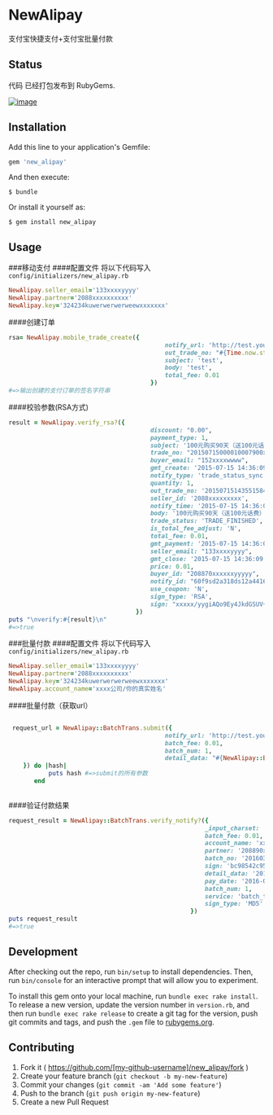 # NewAlipay

支付宝快捷支付+支付宝批量付款

## Status
代码 已经打包发布到 RubyGems.

[![image](https://ruby-china-files.b0.upaiyun.com/photo/5982eaaa64f467d9dbda03ad4f40ea27.png)](https://rubygems.org/gems/new_alipay)


## Installation

Add this line to your application's Gemfile:


```ruby
gem 'new_alipay'
```

And then execute:

    $ bundle

Or install it yourself as:

    $ gem install new_alipay

## Usage

###移动支付
####配置文件
将以下代码写入`config/initializers/new_alipay.rb`
```ruby
NewAlipay.seller_email='133xxxxyyyy'
NewAlipay.partner='2088xxxxxxxxxx'
NewAlipay.key='324234kuwerwerwerweewxxxxxxx'
```
####创建订单
```ruby
rsa= NewAlipay.mobile_trade_create({
                                           notify_url: 'http://test.yourserver.com/',
                                           out_trade_no: "#{Time.now.strftime('%Y%m%d%H%M%S')}_#{Random.rand(1000)}",
                                           subject: 'test',
                                           body: 'test',
                                           total_fee: 0.01
                                       })
#=>输出创建的支付订单的签名字符串
```
####校验参数(RSA方式)
```ruby
result = NewAlipay.verify_rsa?({
                                       discount: "0.00",
                                       payment_type: 1,
                                       subject: '100元购买90天（送100元话费）',
                                       trade_no: "20150715000010007900xxxxxx",
                                       buyer_email: "152xxxxwwww",
                                       gmt_create: '2015-07-15 14:36:09',
                                       notify_type: 'trade_status_sync',
                                       quantity: 1,
                                       out_trade_no: '20150715143551584527',
                                       seller_id: '2088xxxxxxxxx',
                                       notify_time: '2015-07-15 14:36:09',
                                       body: '100元购买90天（送100元话费）',
                                       trade_status: 'TRADE_FINISHED',
                                       is_total_fee_adjust: 'N',
                                       total_fee: 0.01,
                                       gmt_payment: '2015-07-15 14:36:09',
                                       seller_email: "133xxxxyyyy",
                                       gmt_close: '2015-07-15 14:36:09',
                                       price: 0.01,
                                       buyer_id: "208870xxxxxxyyyyy",
                                       notify_id: "60f9sd2a318ds12a44165a056xxxxxxx",
                                       use_coupon: 'N',
                                       sign_type: 'RSA',
                                       sign: "xxxxx/yygiAQo9Ey4JkdGSUV+F1xxxxM2Z3pA5C32423cZZjEPiLEURGZpSQ="
                                   })
puts "\nverify:#{result}\n"
#=>true
```

###批量付款
####配置文件
将以下代码写入`config/initializers/new_alipay.rb`
```ruby
NewAlipay.seller_email='133xxxxyyyy'
NewAlipay.partner='2088xxxxxxxxxx'
NewAlipay.key='324234kuwerwerwerweewxxxxxxx'
NewAlipay.account_name='xxxx公司/你的真实姓名'
```
####批量付款（获取url）
```ruby

 request_url = NewAlipay::BatchTrans.submit({
                                           notify_url: 'http://test.yourserver.com/callback',
                                           batch_fee: 0.01,
                                           batch_num: 1,
                                           detail_data: "#{NewAlipay::BatchTrans.random_trade_no(26)}^152xxxxyyyy^某某^0.01^测试支付"
    }) do |hash|
           puts hash #=>submit的所有参数
       end
                                      
```
####验证付款结果

```ruby
request_result = NewAlipay::BatchTrans.verify_notify?({
                                                      _input_charset: 'utf-8',
                                                      batch_fee: 0.01,
                                                      account_name: 'xxxx公司',
                                                      partner: '208890xxxxyyyy',
                                                      batch_no: '20160331xxxxxx',
                                                      sign: 'bc98542c95d33b08752qweq2a1ce162c8d',
                                                      detail_data: '201603316694019891235827213^152xxxxyyyy^xxxx^0.01^测试支付&email=yyyyxxx@qq.com&notify_url=http://test.yourserver.com/',
                                                      pay_date: '2016-03-31',
                                                      batch_num: 1,
                                                      service: 'batch_trans_notify',
                                                      sign_type: 'MD5'
                                                  })
puts request_result
#=>true
```

## Development

After checking out the repo, run `bin/setup` to install dependencies. Then, run `bin/console` for an interactive prompt that will allow you to experiment.

To install this gem onto your local machine, run `bundle exec rake install`. To release a new version, update the version number in `version.rb`, and then run `bundle exec rake release` to create a git tag for the version, push git commits and tags, and push the `.gem` file to [rubygems.org](https://rubygems.org).

## Contributing

1. Fork it ( https://github.com/[my-github-username]/new_alipay/fork )
2. Create your feature branch (`git checkout -b my-new-feature`)
3. Commit your changes (`git commit -am 'Add some feature'`)
4. Push to the branch (`git push origin my-new-feature`)
5. Create a new Pull Request
